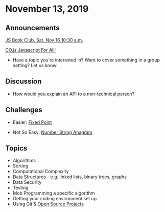 # November 13, 2019

## Announcements

[JS Book Club, Sat. Nov 16 10:30 a.m.](https://www.meetup.com/Bootcampers-Collective/events/ptzfkryzpbvb/)

[CO.js Javascript For All!](https://www.meetup.com/Bootcampers-Collective/events/hhpjjryzpbxb/)

- Have a topic you're interested in? Want to cover something in a group setting? Let us know!

## Discussion

- How would you explain an API to a non-technical person?

## Challenges

- Easier: [Fixed Point](https://github.com/andy-young/Coders-Workshop/blob/master/Coding-Challenges/FixedPoint/fixedPoint.md)

- Not So Easy: [Number String Anagram]()

## Topics

- Algorithms
- Sorting
- Computational Complexity
- Data Structures - e.g. linked lists, binary trees, graphs
- Data Security
- Testing
- Mob Programming a specific algorithm
- Getting your coding environment set up
- Using Git & [Open Source Projects](https://github.com/MunGell/awesome-for-beginners#javascript)
